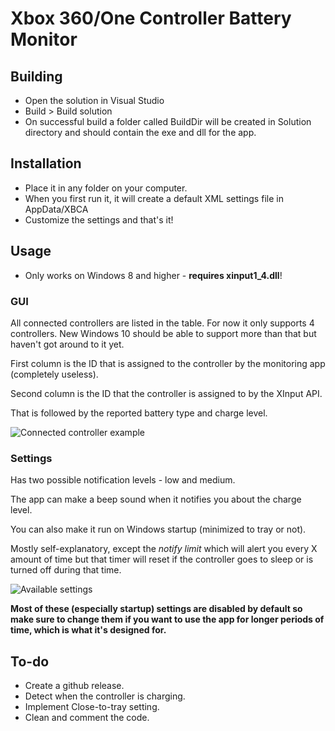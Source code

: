 # Xbox 360/One Controller Battery Monitor

## Building

* Open the solution in Visual Studio
* Build > Build solution
* On successful build a folder called BuildDir will be created in Solution directory and should contain the exe and dll for the app.

## Installation

* Place it in any folder on your computer.
* When you first run it, it will create a default XML settings file in AppData/XBCA
* Customize the settings and that's it!

## Usage

* Only works on Windows 8 and higher - **requires xinput1_4.dll**!

### GUI

All connected controllers are listed in the table. For now it only supports 4 controllers. New Windows 10 should be able to support more than that but haven't got around to it yet.

First column is the ID that is assigned to the controller by the monitoring app (completely useless).

Second column is the ID that the controller is assigned to by the XInput API.

That is followed by the reported battery type and charge level.

![Connected controller example](https://github.com/matt-345/xbox-controller-battery-monitor/blob/master/images/connected_controller.png)

### Settings

Has two possible notification levels - low and medium.

The app can make a beep sound when it notifies you about the charge level.

You can also make it run on Windows startup (minimized to tray or not).

Mostly self-explanatory, except the *notify limit* which will alert you every X amount of time but that timer will reset if the controller goes to sleep or is turned off during that time.

![Available settings](https://github.com/matt-345/xbox-controller-battery-monitor/blob/master/images/settings.png)


**Most of these (especially startup) settings are disabled by default so make sure to change them if you want to use the app for longer periods of time, which is what it's designed for.**

## To-do

* Create a github release.
* Detect when the controller is charging.
* Implement Close-to-tray setting.
* Clean and comment the code.
